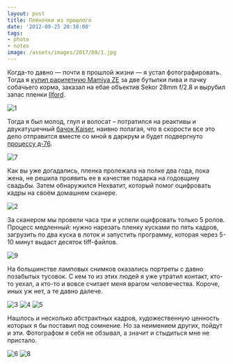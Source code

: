 ```yaml
---
layout: post
title: Плёночки из прошлого
date: '2012-09-25 20:38:00'
tags:
- photo
- notes
image: /assets/images/2017/09/1.jpg
---
```


Когда-то давно — почти в прошлой жизни — я устал фотографировать. Тогда я [купил раритетную Mamiya ZE](http://shouldgo.ru/the-eternal-seduction-of-autumn/ "The eternal seduction of Autumn") за две бутылки пива и пачку собачьего корма, заказал на ебае объектив Sekor 28mm f/2.8 и вырубил запас пленки [Ilford](http://www.ilfordphoto.com/products/producttype.asp?n=3&t=Black+%26+White+Films).

![1](/assets/images/2017/09/1.jpg)

Тогда я был молод, глуп и волосат – потратился на реактивы и двукатушечный [бачок Kaiser](http://www.amazon.de/Kaiser-4296-Entwicklungsdose-Standard-650/dp/B0015KI0JC), наивно полагая, что в скорости все это дело отправится вместе со мной в даркрум и будет подвергнуто [процессу д-76](http://bigpicture.ru/?p=172374).

![7](/assets/images/2017/09/7.jpg)

Как вы уже догадались, пленка пролежала на полке два года, пока жена, не решила проявить ее в качестве подарка на годовщину свадьбы. Затем обнаружился Нехватит, который помог оцифровать кадры на своём домашнем сканере.

![2](/assets/images/2017/09/2.jpg)

За сканером мы провели часа три и успели оцифровать только 5 ролов. Процесс медленный: нужно нарезать пленку кусками по пять кадров, загрузить по два куска в лоток и запустить программу, которая через 5-10 минут выдаст десяток tiff-файлов.

![9](/assets/images/2017/09/9.jpg)

На большинстве ламповых снимков оказались портреты с давно позабытых тусовок. С кем то из этих людей я уже утратил контакт, кто-то уехал, а кто-то и вовсе считает меня врагом человечества. Короче, иных уж нет, а те давно далече.

![3](/assets/images/2017/09/3.jpg)
![4](/assets/images/2017/09/4.jpg)
![5](/assets/images/2017/09/5.jpg)

Нашлось и несколько абстрактных кадров, художественную ценность которых я бы поставил под сомнение. Но за неимением других, пойдут и эти. Фотографом я себя не обзывал, а значит и стыдиться мне не пристало.

![6](/assets/images/2017/09/6.jpg)
![8](/assets/images/2017/09/8.jpg)